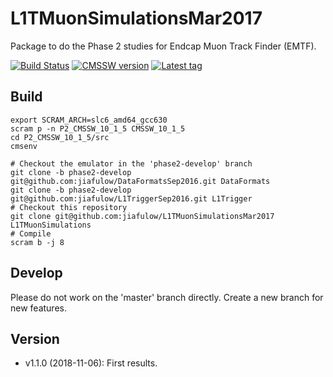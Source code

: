 # L1TMuonSimulationsMar2017

Package to do the Phase 2 studies for Endcap Muon Track Finder (EMTF).

[![Build Status](https://travis-ci.org/jiafulow/L1TMuonSimulationsMar2017.svg)](https://travis-ci.org/jiafulow/L1TMuonSimulationsMar2017)
[![CMSSW version](https://img.shields.io/badge/cmssw-CMSSW__10__1__5-002963.svg)](https://github.com/cms-sw/cmssw)
[![Latest tag](https://img.shields.io/github/tag/jiafulow/L1TMuonSimulationsMar2017.svg)](https://github.com/jiafulow/L1TMuonSimulationsMar2017)

## Build

```shell
export SCRAM_ARCH=slc6_amd64_gcc630
scram p -n P2_CMSSW_10_1_5 CMSSW_10_1_5
cd P2_CMSSW_10_1_5/src
cmsenv

# Checkout the emulator in the 'phase2-develop' branch
git clone -b phase2-develop git@github.com:jiafulow/DataFormatsSep2016.git DataFormats
git clone -b phase2-develop git@github.com:jiafulow/L1TriggerSep2016.git L1Trigger
# Checkout this repository
git clone git@github.com:jiafulow/L1TMuonSimulationsMar2017 L1TMuonSimulations
# Compile
scram b -j 8
```

## Develop

Please do not work on the 'master' branch directly. Create a new branch for new features.

## Version

- v1.1.0 (2018-11-06): First results.
